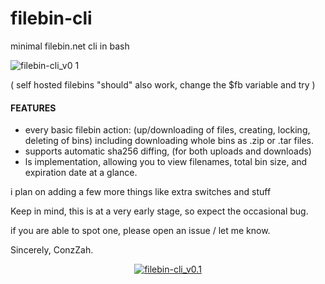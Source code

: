 # filebin-cli
minimal filebin.net cli in bash

![filebin-cli_v0 1](https://github.com/user-attachments/assets/3e7d11ae-bd59-4d26-bd0b-237adb07c18b)

( self hosted filebins "should" also work, change the $fb variable and try )


#### FEATURES ####

- every basic filebin action: (up/downloading of files, creating, locking, deleting of bins) including downloading whole bins as .zip or .tar files.
- supports automatic sha256 diffing, (for both uploads and downloads)
- ls implementation, allowing you to view filenames, total bin size, and expiration date at a glance.

i plan on adding a few more things like extra switches and stuff

Keep in mind, this is at a very early stage, so expect the occasional bug.

if you are able to spot one, please open an issue / let me know.

Sincerely, ConzZah.

<p align="center">
  <a href="https://github.com/ConzZah/filebin-cli/raw/main/filebin-cli">
    <img alt="filebin-cli_v0.1" src="https://img.shields.io/badge/filebin cli-v0.1-0688CB.svg">
  </a>
</p>
